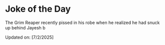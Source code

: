 # Joke of the Day

<!-- #joke -->
The Grim Reaper recently pissed in his robe when he realized he had snuck up behind Jayesh b

Updated on: [7/2/2025]
<!-- #jokeEnd -->